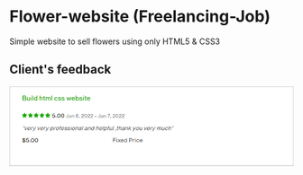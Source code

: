 # Flower-website (Freelancing-Job)

Simple website to sell flowers using only HTML5 &amp; CSS3

## Client's feedback

![Client's feedback](./ClientFeedback.png)
